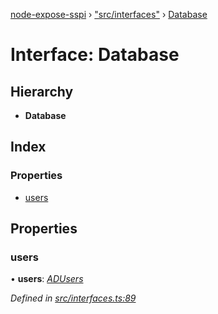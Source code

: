 [node-expose-sspi](../README.md) › ["src/interfaces"](../modules/_src_interfaces_.md) › [Database](_src_interfaces_.database.md)

# Interface: Database

## Hierarchy

* **Database**

## Index

### Properties

* [users](_src_interfaces_.database.md#users)

## Properties

###  users

• **users**: *[ADUsers](../modules/_src_interfaces_.md#adusers)*

*Defined in [src/interfaces.ts:89](https://github.com/jlguenego/node-expose-sspi/blob/d279f70/src/interfaces.ts#L89)*
